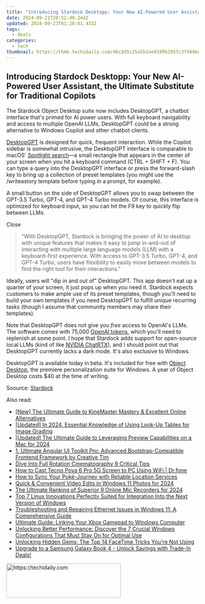 ```yaml
---
title: "Introducing Stardock Desktopp: Your New AI-Powered User Assistant, the Ultimate Substitute for Traditional Copilots"
date: 2024-09-21T20:52:40.244Z
updated: 2024-09-23T01:28:01.433Z
tags:
  - deals
categories:
  - tech
thumbnail: https://thmb.techidaily.com/d6c8d5c25a5b3ae8109b2957c3f404be919cf133b41c5b6f6638a7ed5bc1223b.jpg
---
```


## Introducing Stardock Desktopp: Your New AI-Powered User Assistant, the Ultimate Substitute for Traditional Copilots

The Stardock Object Desktop suite now includes DesktopGPT, a chatbot interface that's primed for AI power users. With full keyboard navigability and access to multiple OpenAI LLMs, DesktopGPT could be a strong alternative to Windows Copilot and other chatbot clients.

[DesktopGPT](https://www.stardock.com/products/desktopgpt/) is designed for quick, frequent interaction. While the Copilot sidebar is somewhat intrusive, the DesktopGPT interface is comparable to macOS' [Spotlight search](https://screen-capture.techidaily.com/updated-shadowed-swords-and-honored-combatants-must-try-titles-inspired-by-ghost-of-tsushi/)—a small rectangle that appears in the center of your screen when you hit a keyboard command (CTRL + SHIFT + F). You can type a query into the DesktopGPT interface or press the forward-slash key to bring up a collection of preset templates (you might use the /writeastory template before typing in a prompt, for example).

 A small button on the side of DesktopGPT allows you to swap between the GPT-3.5 Turbo, GPT-4, and GPT-4 Turbo models. Of course, this interface is optimized for keyboard input, so you can hit the F9 key to quickly flip between LLMs.

Close 

> "With DesktopGPT, Stardock is bringing the power of AI to desktop with unique features that makes it easy to jump in-and-out of interacting with multiple large language models (LLM) with a keyboard-first experience. With access to GPT-3.5 Turbo, GPT-4, and GPT-4 Turbo, users have flexibility to easily move between models to find the right tool for their interactions."

 Ideally, users will "dip in and out of" DesktopGPT. This app doesn't eat up a quarter of your screen, it just pops up when you need it. Stardock expects customers to make ample use of its preset templates, though you'll need to build your own templates if you need DesktopGPT to fulfill unique recurring tasks (though I assume that community members may share their templates).

 Note that DesktopGPT does not give you _free_ access to OpenAI's LLMs. The software comes with 75,000 [OpenAI tokens](https://openai.com/api/pricing), which you'll need to replenish at some point. I hope that Stardock adds support for open-source local LLMs (kind of like [NVIDIA ChatRTX](https://sim-unlock.techidaily.com/in-2024-sim-unlock-nubia-red-magic-9-proplus-phones-without-code-2-ways-to-remove-android-sim-lock-by-drfone-android/)), and I should point out that DesktopGPT currently lacks a dark mode. It's also exclusive to Windows.

 DesktopGPT is available today in beta. It's included for free with [Object Desktop](https://www.stardock.com/products/odnt/), the premiere personalization suite for Windows. A year of Object Desktop costs $40 at the time of writing.

 Soource: [Stardock](https://www.stardock.com/blog/527525/stardock-unveils-desktopgpt-a-new-app-for-bringing-ai-to-the-desktop)

<ins class="adsbygoogle"
     style="display:block"
     data-ad-format="autorelaxed"
     data-ad-client="ca-pub-7571918770474297"
     data-ad-slot="1223367746"></ins>

<ins class="adsbygoogle"
     style="display:block"
     data-ad-client="ca-pub-7571918770474297"
     data-ad-slot="8358498916"
     data-ad-format="auto"
     data-full-width-responsive="true"></ins>

<span class="atpl-alsoreadstyle">Also read:</span>
<div><ul>
<li><a href="https://some-approaches.techidaily.com/new-the-ultimate-guide-to-kinemaster-mastery-and-excellent-online-alternatives/"><u>[New] The Ultimate Guide to KineMaster Mastery & Excellent Online Alternatives</u></a></li>
<li><a href="https://article-files.techidaily.com/updated-in-2024-essential-knowledge-of-using-look-up-tables-for-image-grading/"><u>[Updated] In 2024, Essential Knowledge of Using Look-Up Tables for Image Grading</u></a></li>
<li><a href="https://fox-friendly.techidaily.com/updated-the-ultimate-guide-to-leveraging-preview-capabilities-on-a-mac-for-2024/"><u>[Updated] The Ultimate Guide to Leveraging Preview Capabilities on a Mac for 2024</u></a></li>
<li><a href="https://fox-zaraz.techidaily.com/1-ultimate-angular-ui-toolkit-pro-advanced-bootstrap-compatible-frontend-framework-by-creative-tim/"><u>1. Ultimate Angular UI Toolkit Pro: Advanced Bootstrap-Compatible Frontend Framework by Creative Tim</u></a></li>
<li><a href="https://extra-tips.techidaily.com/dive-into-full-rotation-cinematography-9-critical-tips/"><u>Dive Into Full Rotation Cinematography 9 Critical Tips</u></a></li>
<li><a href="https://screen-mirror.techidaily.com/how-to-cast-tecno-pova-6-pro-5g-screen-to-pc-using-wifi-drfone-by-drfone-android/"><u>How to Cast Tecno Pova 6 Pro 5G Screen to PC Using WiFi | Dr.fone</u></a></li>
<li><a href="https://games-able.techidaily.com/how-to-sync-your-poke-journey-with-reliable-location-services/"><u>How to Sync Your Poké-Journey with Reliable Location Services</u></a></li>
<li><a href="https://vp-tips.techidaily.com/quick-and-convenient-video-edits-in-windows-11-photos-for-2024/"><u>Quick & Convenient Video Edits in Windows 11 Photos for 2024</u></a></li>
<li><a href="https://digital-screen-recording.techidaily.com/the-ultimate-ranking-of-superior-9-online-mic-recorders-for-2024/"><u>The Ultimate Ranking of Superior 9 Online Mic Recorders for 2024</u></a></li>
<li><a href="https://some-skills.techidaily.com/top-7-linux-innovations-perfectly-suited-for-integration-into-the-next-version-of-windows/"><u>Top 7 Linux Innovations Perfectly Suited for Integration Into the Next Version of Windows</u></a></li>
<li><a href="https://some-skills.techidaily.com/troubleshooting-and-repairing-ethernet-issues-in-windows-11-a-comprehensive-guide/"><u>Troubleshooting and Repairing Ethernet Issues in Windows 11: A Comprehensive Guide</u></a></li>
<li><a href="https://some-skills.techidaily.com/ultimate-guide-linking-your-xbox-gamepad-to-windows-computer/"><u>Ultimate Guide: Linking Your Xbox Gamepad to Windows Computer</u></a></li>
<li><a href="https://some-skills.techidaily.com/unlocking-better-performance-discover-the-7-crucial-windows-configurations-that-must-stay-on-for-optimal-use/"><u>Unlocking Better Performance: Discover the 7 Crucial Windows Configurations That Must Stay On for Optimal Use</u></a></li>
<li><a href="https://some-skills.techidaily.com/unlocking-hidden-gems-the-top-14-facetime-tricks-youre-not-using/"><u>Unlocking Hidden Gems: The Top 14 FaceTime Tricks You're Not Using</u></a></li>
<li><a href="https://some-skills.techidaily.com/upgrade-to-a-samsung-galaxy-book-4-unlock-savings-with-trade-in-deals/"><u>Upgrade to a Samsung Galaxy Book 4 - Unlock Savings with Trade-In Deals!</u></a></li>
</ul></div>

<!-- affiliate ads begin -->
<a href="https://aligracehair.sjv.io/c/5597632/1915825/19272" target="_top" id="1915825">
  <img src="//a.impactradius-go.com/display-ad/19272-1915825" border="0" alt="https://techidaily.com" width="300" height="90"/>
</a>
<img height="0" width="0" src="https://aligracehair.sjv.io/i/5597632/1915825/19272" style="position:absolute;visibility:hidden;" border="0" />
<!-- affiliate ads end -->

